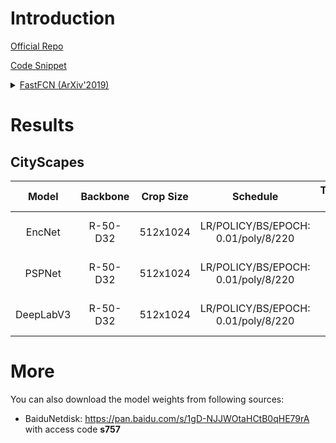 # Introduction

<a href="https://github.com/wuhuikai/FastFCN">Official Repo</a>

<a href="https://github.com/SegmentationBLWX/sssegmentation/tree/main/ssseg/modules/models/fastfcn">Code Snippet</a>

<details>
<summary align="left"><a href="https://arxiv.org/pdf/1903.11816.pdf">FastFCN (ArXiv'2019)</a></summary>

```latex
@article{wu2019fastfcn,
    title={Fastfcn: Rethinking dilated convolution in the backbone for semantic segmentation},
    author={Wu, Huikai and Zhang, Junge and Huang, Kaiqi and Liang, Kongming and Yu, Yizhou},
    journal={arXiv preprint arXiv:1903.11816},
    year={2019}
}
```

</details>


# Results

## CityScapes
| Model         | Backbone  | Crop Size  | Schedule                            | Train/Eval Set  | mIoU   | Download                                                                                                                                                                                                                                                                                                                                                                                                                                          |
| :-:           | :-:       | :-:        | :-:                                 | :-:             | :-:    | :-:                                                                                                                                                                                                                                                                                                                                                                                                                                               |
| EncNet        | R-50-D32  | 512x1024   | LR/POLICY/BS/EPOCH: 0.01/poly/8/220 | train/val       | 78.42% | [cfg](https://raw.githubusercontent.com/SegmentationBLWX/sssegmentation/main/ssseg/configs/fastfcn/fastfcn_encnet_resnet50os8_cityscapes.py) &#124; [model](https://github.com/SegmentationBLWX/modelstore/releases/download/ssseg_fastfcn/fastfcn_encnet_resnet50os8_cityscapes_train.pth) &#124; [log](https://github.com/SegmentationBLWX/modelstore/releases/download/ssseg_fastfcn/fastfcn_encnet_resnet50os8_cityscapes_train.log)          |
| PSPNet        | R-50-D32  | 512x1024   | LR/POLICY/BS/EPOCH: 0.01/poly/8/220 | train/val       | 79.36% | [cfg](https://raw.githubusercontent.com/SegmentationBLWX/sssegmentation/main/ssseg/configs/fastfcn/fastfcn_pspnet_resnet50os8_cityscapes.py) &#124; [model](https://github.com/SegmentationBLWX/modelstore/releases/download/ssseg_fastfcn/fastfcn_pspnet_resnet50os8_cityscapes_train.pth) &#124; [log](https://github.com/SegmentationBLWX/modelstore/releases/download/ssseg_fastfcn/fastfcn_pspnet_resnet50os8_cityscapes_train.log)          |
| DeepLabV3     | R-50-D32  | 512x1024   | LR/POLICY/BS/EPOCH: 0.01/poly/8/220 | train/val       | 79.96% | [cfg](https://raw.githubusercontent.com/SegmentationBLWX/sssegmentation/main/ssseg/configs/fastfcn/fastfcn_deeplabv3_resnet50os8_cityscapes.py) &#124; [model](https://github.com/SegmentationBLWX/modelstore/releases/download/ssseg_fastfcn/fastfcn_deeplabv3_resnet50os8_cityscapes_train.pth) &#124; [log](https://github.com/SegmentationBLWX/modelstore/releases/download/ssseg_fastfcn/fastfcn_deeplabv3_resnet50os8_cityscapes_train.log) |


# More
You can also download the model weights from following sources:
- BaiduNetdisk: https://pan.baidu.com/s/1gD-NJJWOtaHCtB0qHE79rA with access code **s757**
